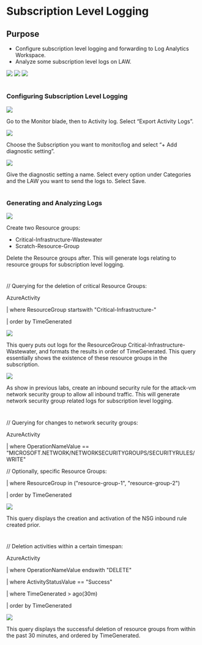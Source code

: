 # Subscription Level Logging

<h2>Purpose</h2>

- Configure subscription level logging and forwarding to Log Analytics Workspace.
- Analyze some subscription level logs on LAW.

<img src="https://raw.githubusercontent.com/melisaaaaaaaaa-er/subscription-level-logging-images/main/Subscription%20Level%20Logging%20diagram.png"/>

<img src="https://raw.githubusercontent.com/melisaaaaaaaaa-er/subscription-level-logging-images/main/Subscription%20Level%20Logging%20diagram%203.png"/>

<img src="https://raw.githubusercontent.com/melisaaaaaaaaa-er/subscription-level-logging-images/main/Subscription%20Level%20Logging%20diagram%202.png"/>

#
<h3>Configuring Subscription Level Logging</h3>

<img src="https://raw.githubusercontent.com/melisaaaaaaaaa-er/subscription-level-logging-images/main/1.png"/>

Go to the Monitor blade, then to Activity log. Select “Export Activity Logs”.

<img src="https://raw.githubusercontent.com/melisaaaaaaaaa-er/subscription-level-logging-images/main/2.png"/>

Choose the Subscription you want to monitor/log and select “+ Add diagnostic setting”.

<img src="https://raw.githubusercontent.com/melisaaaaaaaaa-er/subscription-level-logging-images/main/3.png"/>

Give the diagnostic setting a name. Select every option under Categories and the LAW you want to send the logs to. Select Save.

#
<h3>Generating and Analyzing Logs</h3>

<img src="https://raw.githubusercontent.com/melisaaaaaaaaa-er/subscription-level-logging-images/main/4.png"/>

Create two Resource groups:
- Critical-Infrastructure-Wastewater
- Scratch-Resource-Group

Delete the Resource groups after. This will generate logs relating to resource groups for subscription level logging.

#
// Querying for the deletion of critical Resource Groups:

AzureActivity

| where ResourceGroup startswith "Critical-Infrastructure-"

| order by TimeGenerated

<img src="https://raw.githubusercontent.com/melisaaaaaaaaa-er/subscription-level-logging-images/main/5.png"/>

This query puts out logs for the ResourceGroup Critical-Infrastructure-Wastewater, and formats the results in order of TimeGenerated. This query essentially shows the existence of these resource groups in the subscription.

<img src="https://raw.githubusercontent.com/melisaaaaaaaaa-er/subscription-level-logging-images/main/6.png"/>

As show in previous labs, create an inbound security rule for the attack-vm network security group to allow all inbound traffic. This will generate network security group related logs for subscription level logging.

#
// Querying for changes to network security groups:

AzureActivity

| where OperationNameValue == "MICROSOFT.NETWORK/NETWORKSECURITYGROUPS/SECURITYRULES/WRITE"

// Optionally, specific Resource Groups:

| where ResourceGroup in ("resource-group-1", "resource-group-2")

| order by TimeGenerated

<img src="https://raw.githubusercontent.com/melisaaaaaaaaa-er/subscription-level-logging-images/main/7.png"/>

This query displays the creation and activation of the NSG inbound rule created prior.

#
// Deletion activities within a certain timespan:

AzureActivity

| where OperationNameValue endswith "DELETE"

| where ActivityStatusValue == "Success"

| where TimeGenerated > ago(30m)

| order by TimeGenerated

<img src="https://raw.githubusercontent.com/melisaaaaaaaaa-er/subscription-level-logging-images/main/8.png"/>

This query displays the successful deletion of resource groups from within the past 30 minutes, and ordered by TimeGenerated.
